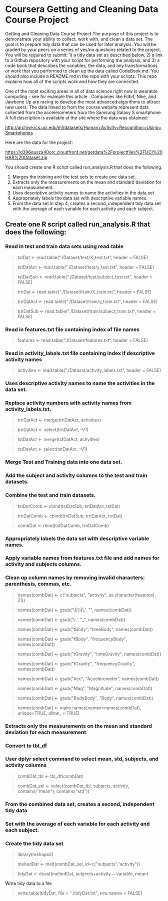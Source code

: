 # Coursera Getting and Cleaning Data Course Project

Getting and Cleaning Data Course Project
The purpose of this project is to demonstrate your ability to collect, work with, and clean a data set. The goal is to prepare tidy data that can be used for later analysis. You will be graded by your peers on a series of yes/no questions related to the project. You will be required to submit: 1) a tidy data set as described below, 2) a link to a Github repository with your script for performing the analysis, and 3) a code book that describes the variables, the data, and any transformations or work that you performed to clean up the data called CodeBook.md. You should also include a README.md in the repo with your scripts. This repo explains how all of the scripts work and how they are connected.  

One of the most exciting areas in all of data science right now is wearable computing - see for example this article . Companies like Fitbit, Nike, and Jawbone Up are racing to develop the most advanced algorithms to attract new users. The data linked to from the course website represent data collected from the accelerometers from the Samsung Galaxy S smartphone. A full description is available at the site where the data was obtained: 

http://archive.ics.uci.edu/ml/datasets/Human+Activity+Recognition+Using+Smartphones 

Here are the data for the project: 

https://d396qusza40orc.cloudfront.net/getdata%2Fprojectfiles%2FUCI%20HAR%20Dataset.zip 

 You should create one R script called run_analysis.R that does the following. 

1.	Merges the training and the test sets to create one data set.
2.	Extracts only the measurements on the mean and standard deviation for each measurement. 
3.	Uses descriptive activity names to name the activities in the data set
4.	Appropriately labels the data set with descriptive variable names. 
5.	From the data set in step 4, creates a second, independent tidy data set with the average of each variable for each activity and each subject.


## Create one R script called run_analysis.R that does the following:

### Read in test and train data sets using read.table

> tstDat <- read.table("./Dataset/test/X_test.txt", header = FALSE)

> tstDatAct <- read.table("./Dataset/test/y_test.txt", header = FALSE)

> tstDatSub <- read.table("./Dataset/test/subject_test.txt", header = FALSE)

> trnDat <- read.table("./Dataset/train/X_train.txt", header = FALSE)

> trnDatAct <- read.table("./Dataset/train/y_train.txt", header = FALSE)

> trnDatSub <- read.table("./Dataset/train/subject_train.txt", header = FALSE)

### Read in features.txt file containing index of file names
> features <- read.table("./Dataset/features.txt", header = FALSE)

### Read in activity_labels.txt file containing index if descriptive activity names
> activities <- read.table("./Dataset/activity_labels.txt", header = FALSE)

### Uses descriptive activity names to name the activities in the data set.
### Replace activity numbers with activity names from activity_labels.txt.
> trnDatAct <- merge(trnDatAct, activities)

> trnDatAct <- select(trnDatAct, -V1)

> tstDatAct <- merge(tstDatAct, activities)

> tstDatAct <- select(tstDatAct, -V1)

### Merge Test and Training data into one data set.
### Add the subject and activity columns to the test and train datasets.
### Combine the test and train datasets.
> tstDatComb <- cbind(tstDatSub, tstDatAct, tstDat)

> trnDatComb <- cbind(trnDatSub, trnDatAct, trnDat)

> combDat <- rbind(tstDatComb, trnDatComb)

### Appropriately labels the data set with descriptive variable names.
### Apply variable names from features.txt file and add names for activity and subjects columns. 
### Clean up column names by removing invalid characters: parenthesis, commas, etc.
> names(combDat) <- c("subjects", "activity", as.character(features[, 2]))

> names(combDat) <- gsub('\\(|\\)|\\,', "", names(combDat))

> names(combDat) <- gsub('\\-', "_", names(combDat))

> names(combDat) <- gsub("tBody", "timeBody", names(combDat))

> names(combDat) <- gsub("fBody", "frequencyBody", names(combDat))

> names(combDat) <- gsub("tGravity", "timeGravity", names(combDat))

> names(combDat) <- gsub("fGravity", "frequencyGravity", names(combDat))

> names(combDat) <- gsub("Acc", "Accelerometer", names(combDat))

> names(combDat) <- gsub("Mag", "Magnitude", names(combDat))

> names(combDat) <- gsub("BodyBody", "Body", names(combDat))

> names(combDat) <- make.names(names=names(combDat), unique=TRUE, allow_ = TRUE)


### Extracts only the measurements on the mean and standard deviation for each measurement.
### Convert to tbl_df
### User dplyr select command to select mean, std, subjects, and activity columns
> combDat_tbl <- tbl_df(combDat)

> combDat_sel <- select(combDat_tbl, subjects, activity, contains("mean"), contains("std"))

### From the combined data set, creates a second, independent tidy data 
### Set with the average of each variable for each activity and each subject.
### Create the tidy data set
> library(reshape2)

> meltedDat <- melt(combDat_sel, id=c("subjects","activity"))

> tidyDat <- dcast(meltedDat, subjects+activity ~ variable, mean)

Write tidy data to a file
> write.table(tidyDat, file = "./tidyDat.txt", row.names = FALSE)


